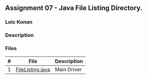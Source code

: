 ## Assignment 07 - Java File Listing Directory.

### Loic Konan

### Description

> 
### Files

|   #   | File                                 | Description |
| :---: | ------------------------------------ | ----------- |
|   1   | [FileListing.java](FileListing.java) | Main Driver |
